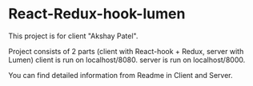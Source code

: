 # React-Redux-hook-lumen
This project is for client "Akshay Patel".

Project consists of 2 parts (client with React-hook + Redux, server with Lumen)
client is run on localhost/8080.
server is run on localhost/8000.

You can find detailed information from Readme in Client and Server.
